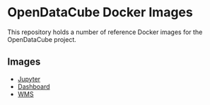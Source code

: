 # OpenDataCube Docker Images
This repository holds a number of reference Docker images for the OpenDataCube project.

## Images

* [Jupyter](jupyter/readme.md)
* [Dashboard](dashboard/readme.md)
* [WMS](wms/readme.md)
